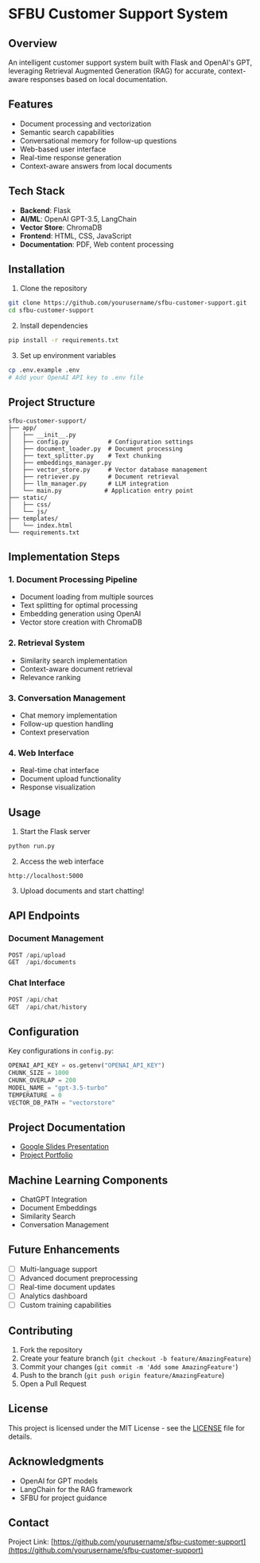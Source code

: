 # SFBU Customer Support System

## Overview
An intelligent customer support system built with Flask and OpenAI's GPT, leveraging Retrieval Augmented Generation (RAG) for accurate, context-aware responses based on local documentation.


## Features
- Document processing and vectorization
- Semantic search capabilities
- Conversational memory for follow-up questions
- Web-based user interface
- Real-time response generation
- Context-aware answers from local documents

## Tech Stack
- **Backend**: Flask
- **AI/ML**: OpenAI GPT-3.5, LangChain
- **Vector Store**: ChromaDB
- **Frontend**: HTML, CSS, JavaScript
- **Documentation**: PDF, Web content processing

## Installation

1. Clone the repository
```bash
git clone https://github.com/yourusername/sfbu-customer-support.git
cd sfbu-customer-support
```

2. Install dependencies
```bash
pip install -r requirements.txt
```

3. Set up environment variables
```bash
cp .env.example .env
# Add your OpenAI API key to .env file
```

## Project Structure
```
sfbu-customer-support/
├── app/
│   ├── __init__.py
│   ├── config.py           # Configuration settings
│   ├── document_loader.py  # Document processing
│   ├── text_splitter.py    # Text chunking
│   ├── embeddings_manager.py
│   ├── vector_store.py     # Vector database management
│   ├── retriever.py        # Document retrieval
│   ├── llm_manager.py      # LLM integration
│   └── main.py            # Application entry point
├── static/
│   ├── css/
│   └── js/
├── templates/
│   └── index.html
└── requirements.txt
```

## Implementation Steps

### 1. Document Processing Pipeline
- Document loading from multiple sources
- Text splitting for optimal processing
- Embedding generation using OpenAI
- Vector store creation with ChromaDB

### 2. Retrieval System
- Similarity search implementation
- Context-aware document retrieval
- Relevance ranking

### 3. Conversation Management
- Chat memory implementation
- Follow-up question handling
- Context preservation

### 4. Web Interface
- Real-time chat interface
- Document upload functionality
- Response visualization

## Usage

1. Start the Flask server
```bash
python run.py
```

2. Access the web interface
```
http://localhost:5000
```

3. Upload documents and start chatting!

## API Endpoints

### Document Management
```python
POST /api/upload
GET  /api/documents
```

### Chat Interface
```python
POST /api/chat
GET  /api/chat/history
```

## Configuration

Key configurations in `config.py`:
```python
OPENAI_API_KEY = os.getenv("OPENAI_API_KEY")
CHUNK_SIZE = 1000
CHUNK_OVERLAP = 200
MODEL_NAME = "gpt-3.5-turbo"
TEMPERATURE = 0
VECTOR_DB_PATH = "vectorstore"
```

## Project Documentation
- [Google Slides Presentation](https://docs.google.com/presentation/d/1saWrs2FMyTSwFIYWc92XNO7MlsDFMGkOAJQbtbulTIw/edit?usp=sharing)
- [Project Portfolio](https://github.com/yourusername/portfolio)

## Machine Learning Components
- ChatGPT Integration
- Document Embeddings
- Similarity Search
- Conversation Management

## Future Enhancements
- [ ] Multi-language support
- [ ] Advanced document preprocessing
- [ ] Real-time document updates
- [ ] Analytics dashboard
- [ ] Custom training capabilities

## Contributing
1. Fork the repository
2. Create your feature branch (`git checkout -b feature/AmazingFeature`)
3. Commit your changes (`git commit -m 'Add some AmazingFeature'`)
4. Push to the branch (`git push origin feature/AmazingFeature`)
5. Open a Pull Request

## License
This project is licensed under the MIT License - see the [LICENSE](LICENSE) file for details.

## Acknowledgments
- OpenAI for GPT models
- LangChain for the RAG framework
- SFBU for project guidance

## Contact

Project Link: [https://github.com/yourusername/sfbu-customer-support](https://github.com/yourusername/sfbu-customer-support)